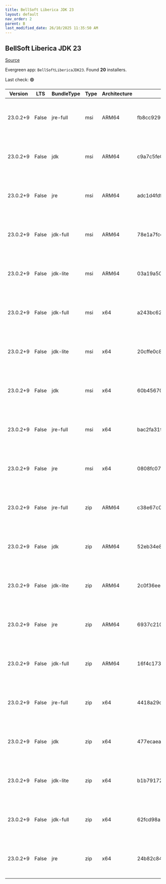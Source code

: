 ```yaml
---
title: BellSoft Liberica JDK 23
layout: default
nav_order: 2
parent: B
last_modified_date: 26/10/2025 11:35:50 AM
---
```


## BellSoft Liberica JDK 23

[Source](https://bell-sw.com/libericajdk/)

Evergreen app: `BellSoftLibericaJDK23`. Found **20** installers.

Last check: 🟢

| Version  | LTS   | BundleType | Type | Architecture | Sha1                                     | Size      | URI                                                                                                                                                                                                                          |
| -------- | ----- | ---------- | ---- | ------------ | ---------------------------------------- | --------- | ---------------------------------------------------------------------------------------------------------------------------------------------------------------------------------------------------------------------------- |
| 23.0.2+9 | False | jre-full   | msi  | ARM64        | fb8cc929b8e8f56dcdc81adeafb97c810646a2dd | 48156672  | [https://github.com/bell-sw/Liberica/releases/download/23.0.2+9/bellsoft-jre23.0.2+9-windows-aarch64-full.msi](https://github.com/bell-sw/Liberica/releases/download/23.0.2+9/bellsoft-jre23.0.2+9-windows-aarch64-full.msi) |
| 23.0.2+9 | False | jdk        | msi  | ARM64        | c9a7c5fe0d7fb50ce3ec65accf4de72a5c7d56ce | 201703424 | [https://github.com/bell-sw/Liberica/releases/download/23.0.2+9/bellsoft-jdk23.0.2+9-windows-aarch64.msi](https://github.com/bell-sw/Liberica/releases/download/23.0.2+9/bellsoft-jdk23.0.2+9-windows-aarch64.msi)           |
| 23.0.2+9 | False | jre        | msi  | ARM64        | adc1d4fdf1aa224b50182357ab0bd9270944ead7 | 42913792  | [https://github.com/bell-sw/Liberica/releases/download/23.0.2+9/bellsoft-jre23.0.2+9-windows-aarch64.msi](https://github.com/bell-sw/Liberica/releases/download/23.0.2+9/bellsoft-jre23.0.2+9-windows-aarch64.msi)           |
| 23.0.2+9 | False | jdk-full   | msi  | ARM64        | 78e1a7fcde037e8b4e9c9c5d8905c3ca05364a0d | 225366016 | [https://github.com/bell-sw/Liberica/releases/download/23.0.2+9/bellsoft-jdk23.0.2+9-windows-aarch64-full.msi](https://github.com/bell-sw/Liberica/releases/download/23.0.2+9/bellsoft-jdk23.0.2+9-windows-aarch64-full.msi) |
| 23.0.2+9 | False | jdk-lite   | msi  | ARM64        | 03a19a502eaf2d50a67f8f047955cb1e612ec70a | 79765504  | [https://github.com/bell-sw/Liberica/releases/download/23.0.2+9/bellsoft-jdk23.0.2+9-windows-aarch64-lite.msi](https://github.com/bell-sw/Liberica/releases/download/23.0.2+9/bellsoft-jdk23.0.2+9-windows-aarch64-lite.msi) |
| 23.0.2+9 | False | jdk-full   | msi  | x64          | a243bc62f1a67c48b70dbd76336f62f71ee22b63 | 312958976 | [https://github.com/bell-sw/Liberica/releases/download/23.0.2+9/bellsoft-jdk23.0.2+9-windows-amd64-full.msi](https://github.com/bell-sw/Liberica/releases/download/23.0.2+9/bellsoft-jdk23.0.2+9-windows-amd64-full.msi)     |
| 23.0.2+9 | False | jdk-lite   | msi  | x64          | 20cffe0c898cf2b308828a09609787091019d9f6 | 82235392  | [https://github.com/bell-sw/Liberica/releases/download/23.0.2+9/bellsoft-jdk23.0.2+9-windows-amd64-lite.msi](https://github.com/bell-sw/Liberica/releases/download/23.0.2+9/bellsoft-jdk23.0.2+9-windows-amd64-lite.msi)     |
| 23.0.2+9 | False | jdk        | msi  | x64          | 60b4567079273849aa2b3b5111c6dd690b41cc13 | 223903744 | [https://github.com/bell-sw/Liberica/releases/download/23.0.2+9/bellsoft-jdk23.0.2+9-windows-amd64.msi](https://github.com/bell-sw/Liberica/releases/download/23.0.2+9/bellsoft-jdk23.0.2+9-windows-amd64.msi)               |
| 23.0.2+9 | False | jre-full   | msi  | x64          | bac2fa3196aecdbbbc0ec7571ab05aa573ec3f87 | 97882112  | [https://github.com/bell-sw/Liberica/releases/download/23.0.2+9/bellsoft-jre23.0.2+9-windows-amd64-full.msi](https://github.com/bell-sw/Liberica/releases/download/23.0.2+9/bellsoft-jre23.0.2+9-windows-amd64-full.msi)     |
| 23.0.2+9 | False | jre        | msi  | x64          | 0808fc0766d308dc30dd85a71432f4f00c179c03 | 59830272  | [https://github.com/bell-sw/Liberica/releases/download/23.0.2+9/bellsoft-jre23.0.2+9-windows-amd64.msi](https://github.com/bell-sw/Liberica/releases/download/23.0.2+9/bellsoft-jre23.0.2+9-windows-amd64.msi)               |
| 23.0.2+9 | False | jre-full   | zip  | ARM64        | c38e67c00589f1da1f26c7401fc59f3ca395260d | 47373096  | [https://github.com/bell-sw/Liberica/releases/download/23.0.2+9/bellsoft-jre23.0.2+9-windows-aarch64-full.zip](https://github.com/bell-sw/Liberica/releases/download/23.0.2+9/bellsoft-jre23.0.2+9-windows-aarch64-full.zip) |
| 23.0.2+9 | False | jdk        | zip  | ARM64        | 52eb34e8a3e973b1bab4e6fe98dd570282397365 | 203787879 | [https://github.com/bell-sw/Liberica/releases/download/23.0.2+9/bellsoft-jdk23.0.2+9-windows-aarch64.zip](https://github.com/bell-sw/Liberica/releases/download/23.0.2+9/bellsoft-jdk23.0.2+9-windows-aarch64.zip)           |
| 23.0.2+9 | False | jdk-lite   | zip  | ARM64        | 2c0f36eeab4ae5ec1b40d2874c144eb758c895ee | 78729899  | [https://github.com/bell-sw/Liberica/releases/download/23.0.2+9/bellsoft-jdk23.0.2+9-windows-aarch64-lite.zip](https://github.com/bell-sw/Liberica/releases/download/23.0.2+9/bellsoft-jdk23.0.2+9-windows-aarch64-lite.zip) |
| 23.0.2+9 | False | jre        | zip  | ARM64        | 6937c210669b6c5742239f4a2ad584f608c09e11 | 42110244  | [https://github.com/bell-sw/Liberica/releases/download/23.0.2+9/bellsoft-jre23.0.2+9-windows-aarch64.zip](https://github.com/bell-sw/Liberica/releases/download/23.0.2+9/bellsoft-jre23.0.2+9-windows-aarch64.zip)           |
| 23.0.2+9 | False | jdk-full   | zip  | ARM64        | 16f4c17365c2805535f4a8de95f95d53a4c2ed13 | 227856196 | [https://github.com/bell-sw/Liberica/releases/download/23.0.2+9/bellsoft-jdk23.0.2+9-windows-aarch64-full.zip](https://github.com/bell-sw/Liberica/releases/download/23.0.2+9/bellsoft-jdk23.0.2+9-windows-aarch64-full.zip) |
| 23.0.2+9 | False | jre-full   | zip  | x64          | 4418a29c007cc24e757901cfd0cfafa849e21d84 | 97440850  | [https://github.com/bell-sw/Liberica/releases/download/23.0.2+9/bellsoft-jre23.0.2+9-windows-amd64-full.zip](https://github.com/bell-sw/Liberica/releases/download/23.0.2+9/bellsoft-jre23.0.2+9-windows-amd64-full.zip)     |
| 23.0.2+9 | False | jdk        | zip  | x64          | 477ecaea4cad454229572abc52f069a376efd6ab | 226198711 | [https://github.com/bell-sw/Liberica/releases/download/23.0.2+9/bellsoft-jdk23.0.2+9-windows-amd64.zip](https://github.com/bell-sw/Liberica/releases/download/23.0.2+9/bellsoft-jdk23.0.2+9-windows-amd64.zip)               |
| 23.0.2+9 | False | jdk-lite   | zip  | x64          | b1b791722a1ce329c4d9e816fa18c096be2136b8 | 81243027  | [https://github.com/bell-sw/Liberica/releases/download/23.0.2+9/bellsoft-jdk23.0.2+9-windows-amd64-lite.zip](https://github.com/bell-sw/Liberica/releases/download/23.0.2+9/bellsoft-jdk23.0.2+9-windows-amd64-lite.zip)     |
| 23.0.2+9 | False | jdk-full   | zip  | x64          | 62fcd98a293d4b7b1b29868c09f2356a3c9c0f66 | 315756396 | [https://github.com/bell-sw/Liberica/releases/download/23.0.2+9/bellsoft-jdk23.0.2+9-windows-amd64-full.zip](https://github.com/bell-sw/Liberica/releases/download/23.0.2+9/bellsoft-jdk23.0.2+9-windows-amd64-full.zip)     |
| 23.0.2+9 | False | jre        | zip  | x64          | 24b82c8485b33d36b67028c689c21cf4ea659023 | 59234513  | [https://github.com/bell-sw/Liberica/releases/download/23.0.2+9/bellsoft-jre23.0.2+9-windows-amd64.zip](https://github.com/bell-sw/Liberica/releases/download/23.0.2+9/bellsoft-jre23.0.2+9-windows-amd64.zip)               |
